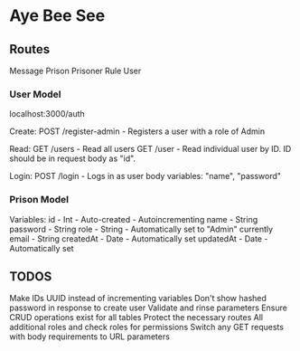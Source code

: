 # Aye Bee See

## Routes
Message
Prison
Prisoner
Rule
User

### User Model
localhost:3000/auth

Create:
POST /register-admin - Registers a user with a role of Admin

Read:
GET /users - Read all users
GET /user - Read individual user by ID.  ID should be in request body as "id".

Login:
POST /login - Logs in as user
body variables:
"name", "password"

### Prison Model




Variables:
id - Int - Auto-created - Autoincrementing
name - String
password - String
role - String - Automatically set to "Admin" currently
email - String
createdAt - Date - Automatically set
updatedAt - Date - Automatically set


## TODOS
Make IDs UUID instead of incrementing variables
Don't show hashed password in response to create user
Validate and rinse parameters
Ensure CRUD operations exist for all tables
Protect the necessary routes
All additional roles and check roles for permissions
Switch any GET requests with body requirements to URL parameters